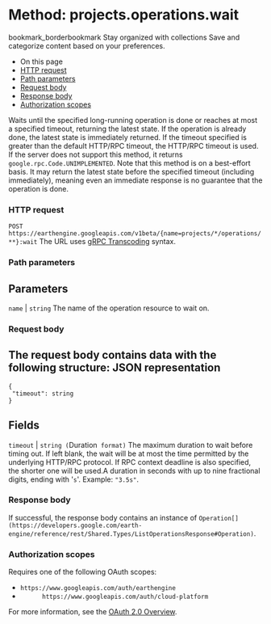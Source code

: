  
#  Method: projects.operations.wait 
bookmark_borderbookmark Stay organized with collections  Save and categorize content based on your preferences. 
  * On this page
  * [HTTP request](https://developers.google.com/earth-engine/reference/rest/v1beta/projects.operations/wait#http-request)
  * [Path parameters](https://developers.google.com/earth-engine/reference/rest/v1beta/projects.operations/wait#path-parameters)
  * [Request body](https://developers.google.com/earth-engine/reference/rest/v1beta/projects.operations/wait#request-body)
  * [Response body](https://developers.google.com/earth-engine/reference/rest/v1beta/projects.operations/wait#response-body)
  * [Authorization scopes](https://developers.google.com/earth-engine/reference/rest/v1beta/projects.operations/wait#authorization-scopes)


Waits until the specified long-running operation is done or reaches at most a specified timeout, returning the latest state. If the operation is already done, the latest state is immediately returned. If the timeout specified is greater than the default HTTP/RPC timeout, the HTTP/RPC timeout is used. If the server does not support this method, it returns `google.rpc.Code.UNIMPLEMENTED`. Note that this method is on a best-effort basis. It may return the latest state before the specified timeout (including immediately), meaning even an immediate response is no guarantee that the operation is done.
### HTTP request
`POST https://earthengine.googleapis.com/v1beta/{name=projects/*/operations/**}:wait`
The URL uses [gRPC Transcoding](https://google.aip.dev/127) syntax.
### Path parameters
Parameters  
---  
`name` |  `string` The name of the operation resource to wait on.  
### Request body
The request body contains data with the following structure:
JSON representation  
---  
```
{
 "timeout": string
}
```
  
Fields  
---  
`timeout` |  `string (`Duration[](https://protobuf.dev/reference/protobuf/google.protobuf/#duration)` format)` The maximum duration to wait before timing out. If left blank, the wait will be at most the time permitted by the underlying HTTP/RPC protocol. If RPC context deadline is also specified, the shorter one will be used.A duration in seconds with up to nine fractional digits, ending with '`s`'. Example: `"3.5s"`.  
### Response body
If successful, the response body contains an instance of `Operation[](https://developers.google.com/earth-engine/reference/rest/Shared.Types/ListOperationsResponse#Operation)`.
### Authorization scopes
Requires one of the following OAuth scopes:
  * `https://www.googleapis.com/auth/earthengine`
  * `      https://www.googleapis.com/auth/cloud-platform`


For more information, see the [OAuth 2.0 Overview](https://developers.google.com/identity/protocols/OAuth2).
